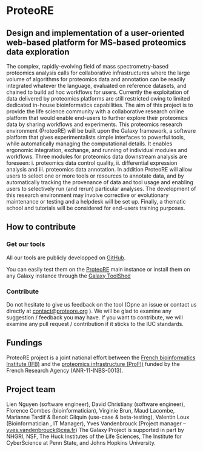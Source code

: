 # ProteoRE
## Design and implementation of a user-oriented web-based platform for MS-based proteomics data exploration

The complex, rapidly-evolving field of mass spectrometry-based proteomics analysis calls for collaborative infrastructures where the large volume of algorithms for proteomics data and annotation can be readily integrated whatever the language, evaluated on reference datasets, and chained to build ad hoc workflows for users. Currently the exploitation of data delivered by proteomics platforms are still restricted owing to limited dedicated in-house bioinformatics capabilities. The aim of this project is to provide the life science community with a collaborative research online platform that would enable end-users to further explore their proteomics data by sharing workflows and experiments. This proteomics research environment (ProteoRE) will be built upon the Galaxy framework, a software platform that gives experimentalists simple interfaces to powerful tools, while automatically managing the computational details. It enables ergonomic integration, exchange, and running of individual modules and workflows. Three modules for proteomics data downstream analysis are foreseen: i. proteomics data control quality, ii. differential expression analysis and iii. proteomics data annotation. In addition ProteoRE will allow users to select one or more tools or resources to annotate data, and by automatically tracking the provenance of data and tool usage and enabling users to selectively run (and rerun) particular analyses. The development of this research environment may involve corrective or evolutionary maintenance or testing and a helpdesk will be set up. Finally, a thematic school and tutorials will be considered for end-users training purposes.


How to contribute
-----------------

### Get our tools
All our tools are publicly developped on [GitHub](https://github.com/ifb-git/ProteoRE). 

You can easily test them on the [ProteoRE](http://www.proteore.org) main instance or install them on any Galaxy instance  through the [Galaxy ToolShed](https://toolshed.g2.bx.psu.edu/repository/browse_repositories_by_user?user_id=dca2dd1ff3407665)


### Contribute
Do not hesitate to give us feedback on the tool (Opne an issue or contact us directly at contact@proteore.org ). We will be glad to examine any suggestion / feedback you may have.
If you want to contribute, we will examine any pull request / contribution if it sticks to the IUC standards.



Fundings 
---------
ProteoRE project is a joint national effort between the [French bioinformatics Institute (IFB)](https://www.france-bioinformatique.fr/en) and the [proteomics infrastructure (ProFI)](http://www.profiproteomics.fr) funded by the French Research Agency (ANR-11-INBS-0013).

    

Project team
------------
Lien Nguyen (software engineer), David Christiany (software engineer), Florence Combes (bioinformatician), Virginie Brun, Maud Lacombe, Marianne Tardif & Benoit Gilquin (use-case & beta-testing), Valentin Loux (Bioinformatician , IT Manager), Yves Vandenbrouck (Project manager – yves.vandenbrouck@cea.fr) The Galaxy Project is supported in part by NHGRI, NSF, The Huck Institutes of the Life Sciences, The Institute for CyberScience at Penn State, and Johns Hopkins University.